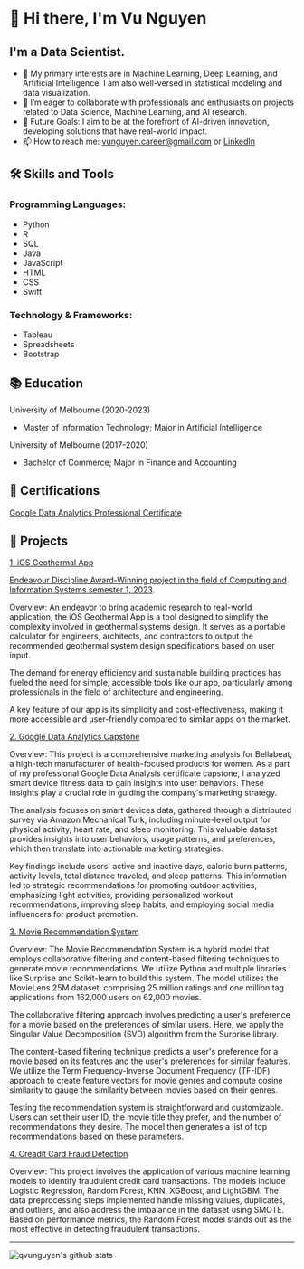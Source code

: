 # 👋 Hi there, I'm Vu Nguyen 

## I'm a Data Scientist.
- 👀  My primary interests are in Machine Learning, Deep Learning, and Artificial Intelligence. I am also well-versed in statistical modeling and data visualization.
- 👯 I’m eager to collaborate with professionals and enthusiasts on projects related to Data Science, Machine Learning, and AI research.
- 🥅 Future Goals: I aim to be at the forefront of AI-driven innovation, developing solutions that have real-world impact.
- 📫 How to reach me: vunguyen.career@gmail.com or [LinkedIn](https://www.linkedin.com/in/jason-nguyen-7105231a5/)

## 🛠️ Skills and Tools

### Programming Languages:
- Python 
- R 
- SQL 
- Java 
- JavaScript 
- HTML 
- CSS 
- Swift 

### Technology & Frameworks:
- Tableau 
- Spreadsheets 
- Bootstrap 

## 📚 Education
University of Melbourne (2020-2023) 
- Master of Information Technology; Major in Artificial Intelligence

University of Melbourne (2017-2020) 
- Bachelor of Commerce; Major in Finance and Accounting

## 🏅 Certifications
[Google Data Analytics Professional Certificate](https://www.coursera.org/account/accomplishments/specialization/certificate/XYPHJZKXS4M4)

## 📂 Projects
[1. iOS Geothermal App](https://apps.apple.com/app/geosys-calculator/id6449222772)

[Endeavour Discipline Award-Winning project in the field of Computing and Information Systems semester 1, 2023](https://endeavour.unimelb.edu.au/students/endeavour-awards-night).

Overview: An endeavor to bring academic research to real-world application, the iOS Geothermal App is a tool designed to simplify the complexity involved in geothermal systems design. It serves as a portable calculator for engineers, architects, and contractors to output the recommended geothermal system design specifications based on user input.

The demand for energy efficiency and sustainable building practices has fueled the need for simple, accessible tools like our app, particularly among professionals in the field of architecture and engineering. 

A key feature of our app is its simplicity and cost-effectiveness, making it more accessible and user-friendly compared to similar apps on the market.

[2. Google Data Analytics Capstone](https://github.com/qvunguyen/google_data_analyst_capstone)

Overview: This project is a comprehensive marketing analysis for Bellabeat, a high-tech manufacturer of health-focused products for women. As a part of my professional Google Data Analysis certificate capstone, I analyzed smart device fitness data to gain insights into user behaviors. These insights play a crucial role in guiding the company's marketing strategy.

The analysis focuses on smart devices data, gathered through a distributed survey via Amazon Mechanical Turk, including minute-level output for physical activity, heart rate, and sleep monitoring. This valuable dataset provides insights into user behaviors, usage patterns, and preferences, which then translate into actionable marketing strategies.

Key findings include users' active and inactive days, caloric burn patterns, activity levels, total distance traveled, and sleep patterns. This information led to strategic recommendations for promoting outdoor activities, emphasizing light activities, providing personalized workout recommendations, improving sleep habits, and employing social media influencers for product promotion.

[3. Movie Recommendation System](https://github.com/qvunguyen/movie-recommendation-system)

Overview:
The Movie Recommendation System is a hybrid model that employs collaborative filtering and content-based filtering techniques to generate movie recommendations. We utilize Python and multiple libraries like Surprise and Scikit-learn to build this system. The model utilizes the MovieLens 25M dataset, comprising 25 million ratings and one million tag applications from 162,000 users on 62,000 movies.

The collaborative filtering approach involves predicting a user's preference for a movie based on the preferences of similar users. Here, we apply the Singular Value Decomposition (SVD) algorithm from the Surprise library.

The content-based filtering technique predicts a user's preference for a movie based on its features and the user's preferences for similar features. We utilize the Term Frequency-Inverse Document Frequency (TF-IDF) approach to create feature vectors for movie genres and compute cosine similarity to gauge the similarity between movies based on their genres.

Testing the recommendation system is straightforward and customizable. Users can set their user ID, the movie title they prefer, and the number of recommendations they desire. The model then generates a list of top recommendations based on these parameters.

[4. Creadit Card Fraud Detection](https://github.com/qvunguyen/credit-card-fraud-detection)

Overview: This project involves the application of various machine learning models to identify fraudulent credit card transactions. The models include Logistic Regression, Random Forest, KNN, XGBoost, and LightGBM. The data preprocessing steps implemented handle missing values, duplicates, and outliers, and also address the imbalance in the dataset using SMOTE. Based on performance metrics, the Random Forest model stands out as the most effective in detecting fraudulent transactions.

---

![qvunguyen's github stats](https://github-readme-stats.vercel.app/api?username=qvunguyen&show_icons=true&hide_border=true)

<!---
qvunguyen/qvunguyen is a ✨ special ✨ repository because its `README.md` (this file) appears on your GitHub profile.
You can click the Preview link to take a look at your changes.
--->

